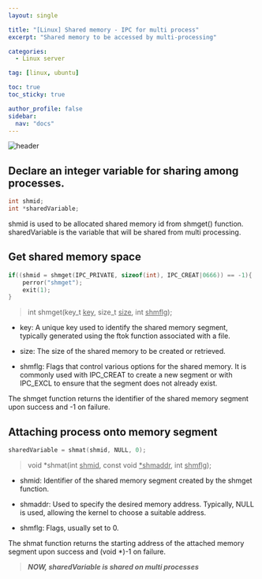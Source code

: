 ```yaml
---
layout: single

title: "[Linux] Shared memory - IPC for multi process"
excerpt: "Shared memory to be accessed by multi-processing"

categories:
  - Linux server

tag: [linux, ubuntu] 

toc: true
toc_sticky: true

author_profile: false
sidebar:
  nav: "docs"
---
```


![header](https://capsule-render.vercel.app/api?type=rect&color=20:660099,100:E2231A)


## Declare an integer variable for sharing among processes.

```cpp
int shmid;
int *sharedVariable;
```

shmid is used to be allocated shared memory id from shmget() function. sharedVariable is the variable that will be shared from multi processing.

## Get shared memory space 

```cpp
if((shmid = shmget(IPC_PRIVATE, sizeof(int), IPC_CREAT|0666)) == -1){
    perror("shmget");
    exit(1);
}
```

>int shmget(key_t <u>key</u>, size_t <u>size</u>, int <u>shmflg</u>);

- key: A unique key used to identify the shared memory segment, typically generated using the ftok function associated with a file.

- size: The size of the shared memory to be created or retrieved.

- shmflg: Flags that control various options for the shared memory. It is commonly used with IPC_CREAT to create a new segment or with IPC_EXCL to ensure that the segment does not already exist.

The shmget function returns the identifier of the shared memory segment upon success and -1 on failure.


## Attaching process onto memory segment 

```cpp
sharedVariable = shmat(shmid, NULL, 0);
```

>void *shmat(int <u>shmid</u>, const void <u>*shmaddr</u>, int <u>shmflg</u>);

- shmid: Identifier of the shared memory segment created by the shmget function.

- shmaddr: Used to specify the desired memory address. Typically, NULL is used, allowing the kernel to choose a suitable address.

- shmflg: Flags, usually set to 0.

The shmat function returns the starting address of the attached memory segment upon success and (void *)-1 on failure.



> ***NOW, sharedVariable is shared on multi processes***
